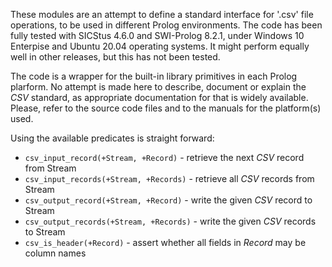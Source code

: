These modules are an attempt to define a standard interface for '.csv' file operations, to be used in different Prolog environments. The code has been fully tested with SICStus 4.6.0 and SWI-Prolog 8.2.1, under Windows 10 Enterpise and Ubuntu 20.04 operating systems. It might perform equally well in other releases, but this has not been tested.

The code is a wrapper for the built-in library primitives in each Prolog plarform. No attempt is made here to describe, document or explain the *CSV* standard, as appropriate documentation for that is widely available. Please, refer to the source code files and to the manuals for the platform(s) used.

Using the available predicates is straight forward:

- `csv_input_record(+Stream, +Record)` - retrieve the next *CSV* record from Stream  
- `csv_input_records(+Stream, +Records)` - retrieve all *CSV* records from Stream  
- `csv_output_record(+Stream, +Record)` - write the given *CSV* record to Stream  
- `csv_output_records(+Stream, +Records)` - write the given *CSV* records to Stream  
- `csv_is_header(+Record)` - assert whether all fields in *Record* may be column names  
